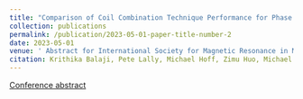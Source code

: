 ```yaml
---
title: "Comparison of Coil Combination Technique Performance for Phase Preservation"
collection: publications
permalink: /publication/2023-05-01-paper-title-number-2
date: 2023-05-01
venue: ' Abstract for International Society for Magnetic Resonance in Medicine 2023'
citation: Krithika Balaji, Pete Lally, Michael Hoff, Zimu Huo, Michael Mendoza, Neal K Bangerter  
---
```



[Conference abstract](https://submissions.mirasmart.com/ISMRM2023/Itinerary/PresentationDetail.aspx?evdid=6370)
